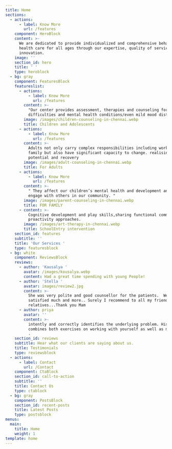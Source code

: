 ```yaml
---
title: Home
sections:
  - actions:
      - label: Know More
        url: /features
    component: HeroBlock
    content: >-
      We are dedicated to provide individualized and comprehensive behavioral
      health care for all ages through our expertise, quality of service and
      innovation.
    image: ''
    section_id: hero
    title: ' '
    type: heroblock
  - bg: gray
    component: FeaturesBlock
    featureslist:
      - actions:
          - label: Know More
            url: /features
        content: >-
          "Our center provides assessment, therapies and counseling for various
          difficulties and mental health conditions/even mild mood disturbance."
        image: /images/children-counseling-in-chennai.webp
        title: Children and Adolescents
      - actions:
          - label: Know More
            url: /features
        content: >-
          Adults not only carry complex responsibilities including work and
          family but also have significant capacity to change. realising
          potential and recovery
        image: /images/adult-counseling-in-chennai.webp
        title: For Adults
      - actions:
          - label: Know More
            url: /features
        content: >-
          " They affect our children’s mental health and development and how we
          engage with others in our community. "
        image: /images/parent-counseling-in-chennai.webp
        title: FOR FAMILY
      - content: >-
          Cognitive development and play skills,sharing functional communication
          proactivity approaches.
        image: /images/art-therapy-in-chennai.webp
        title: SchoolEntry intervention
    section_id: features
    subtitle: ''
    title: 'Our Services '
    type: featuresblock
  - bg: white
    component: ReviewsBlock
    reviews:
      - author: 'Kausalya '
        avatar: /images/kousalya.webp
        content: Had a great time spending with young People!
      - author: 'Stella '
        avatar: images/review2.jpg
        content: >-
          She was very polite and good counsellor for the patients.  We
          satisfied much and more.. Surely I recommend to all my friends and
          relatives...Thank you Mam
      - author: priya
        avatar: ''
        content: >-
          intently and correctly identifies the underlying problem. His approach
          combines both exercises on working with yourself as well as medication
          . 
    section_id: reviews
    subtitle: Hear what our clients are saying about us.
    title: Testimonials
    type: reviewsblock
  - actions:
      - label: Contact
        url: /Contact
    component: CtaBlock
    section_id: call-to-action
    subtitle: ''
    title: Contact Us
    type: ctablock
  - bg: gray
    component: PostsBlock
    section_id: recent-posts
    title: Latest Posts
    type: postsblock
menus:
  main:
    title: Home
    weight: 1
template: home
---
```


